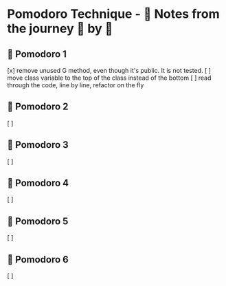 # Pomodoro Technique - :notebook: Notes from the journey :tomato: by :tomato:

## 🍅 Pomodoro 1

[x] remove unused G method, even though it's public. It is not tested.
[ ] move class variable to the top of the class instead of the bottom
[ ] read through the code, line by line, refactor on the fly

## 🍅 Pomodoro 2

[ ]

## 🍅 Pomodoro 3

[ ]

## 🍅 Pomodoro 4

[ ]

## 🍅 Pomodoro 5

[ ]

## 🍅 Pomodoro 6

[ ] 